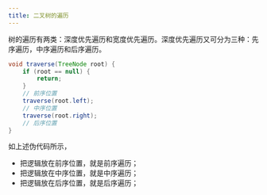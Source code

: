```yaml
---
title: 二叉树的遍历
---
```


树的遍历有两类：深度优先遍历和宽度优先遍历。深度优先遍历又可分为三种：先序遍历，中序遍历和后序遍历。

```java
void traverse(TreeNode root) {
    if (root == null) {
        return;
    }
    // 前序位置
    traverse(root.left);
    // 中序位置
    traverse(root.right);
    // 后序位置
}
```

如上述伪代码所示，

* 把逻辑放在前序位置，就是前序遍历；
* 把逻辑放在中序位置，就是中序遍历；
* 把逻辑放在后序位置，就是后序遍历；
